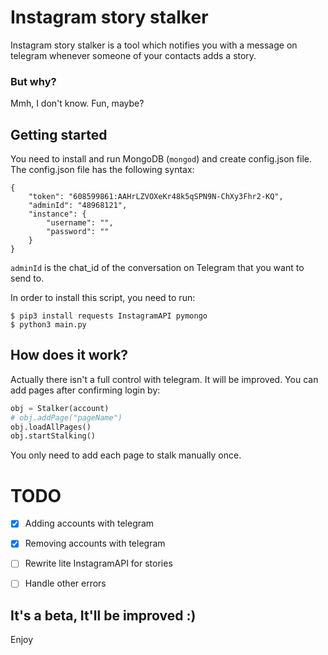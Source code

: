 # Instagram story stalker

Instagram story stalker is a tool which notifies you with a message on telegram whenever someone of your contacts adds a story.
### But why?
Mmh, I don't know. Fun, maybe?

## Getting started
You need to install and run MongoDB (`mongod`) and create config.json file.
The config.json file has the following syntax:
```
{
    "token": "608599861:AAHrLZVOXeKr48k5qSPN9N-ChXy3Fhr2-KQ",
    "adminId": "48968121",
    "instance": {
        "username": "",
        "password": ""
    }
}
```
`adminId` is the chat_id of the conversation on Telegram that you want to send to.

In order to install this script, you need to run:
```
$ pip3 install requests InstagramAPI pymongo
$ python3 main.py
```

## How does it work?
Actually there isn't a full control with telegram. It will be improved.
You can add pages after confirming login by:
```python
obj = Stalker(account)
# obj.addPage("pageName")
obj.loadAllPages()
obj.startStalking()
```
You only need to add each page to stalk manually once.

# TODO

- [x] Adding accounts with telegram
- [x] Removing accounts with telegram
- [ ] Rewrite lite InstagramAPI for stories
- [ ] Handle other errors


## It's a beta, It'll be improved :)
Enjoy